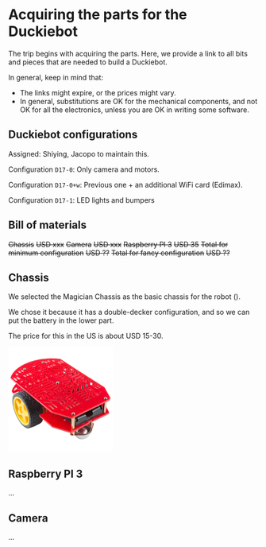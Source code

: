 # Acquiring the parts for the Duckiebot

The trip begins with acquiring the parts. Here, we provide a link to all bits and pieces that are needed to build a Duckiebot.

In general, keep in mind that:

- The links might expire, or the prices might vary.
- In general, substitutions are OK for the mechanical components,
  and not OK for all the electronics, unless you are OK in writing
  some software.

## Duckiebot configurations

Assigned: Shiying, Jacopo to maintain this.

Configuration `D17-0`: Only camera and motors.

Configuration `D17-0+w`: Previous one + an additional WiFi card (Edimax).

Configuration `D17-1`: LED lights and bumpers


## Bill of materials

<col2>
  <s>Chassis</s> <s>USD xxx</s>
  <s>Camera</s> <s>USD xxx</s>
  <s>Raspberry PI 3</s> <s>USD 35</s>
  <s>Total for minimum configuration</s> <s>USD ??</s>
  <s>Total for fancy configuration</s> <s>USD ??</s>
</col2>

## Chassis


We selected the Magician Chassis as the basic chassis for the robot ([](#fig:magician_chassis)).

We chose it because it has a double-decker configuration, and so
we can put the battery in the lower part.

The price for this in the US is about USD 15-30.

<div figure-id="fig:magician_chassis" figure-caption="The Magician Chassis">
     <img src="magician_chassis.jpg" style='width: 15em'/>
</div>


## Raspberry PI 3

...

## Camera

...
